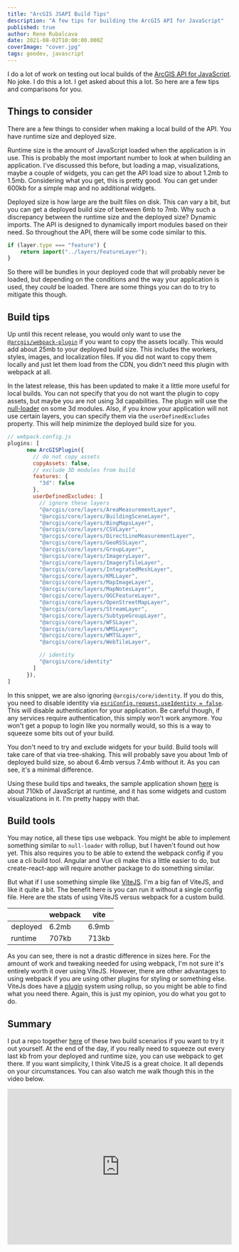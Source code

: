 ```yaml
---
title: "ArcGIS JSAPI Build Tips"
description: "A few tips for building the ArcGIS API for JavaScript"
published: true
author: Rene Rubalcava
date: 2021-08-02T10:00:00.000Z
coverImage: "cover.jpg"
tags: geodev, javascript
---
```


I do a lot of work on testing out local builds of the [ArcGIS API for JavaScript](https://developers.arcgis.com/javascript/latest/). No joke. I do this a lot. I get asked about this a lot. So here are a few tips and comparisons for you.

## Things to consider

There are a few things to consider when making a local build of the API. You have runtime size and deployed size.

Runtime size is the amount of JavaScript loaded when the application is in use. This is probably the most important number to look at when building an application. I've discussed this before, but loading a map, visualizations, maybe a couple of widgets, you can get the API load size to about 1.2mb to 1.5mb. Considering what you get, this is pretty good. You can get under 600kb for a simple map and no additional widgets.

Deployed size is how large are the built files on disk. This can vary a bit, but you can get a deployed build size of between 6mb to 7mb. Why such a discrepancy between the runtime size and the deployed size? Dynamic imports. The API is designed to dynamically import modules based on their need. So throughout the API, there will be some code similar to this.

```js
if (layer.type === "feature") {
    return import("../layers/FeatureLayer");
}
```

So there will be bundles in your deployed code that will probably never be loaded, but depending on the conditions and the way your application is used, they _could_ be loaded. There are some things you can do to try to mitigate this though.

## Build tips

Up until this recent release, you would only want to use the [`@arcgis/webpack-plugin`](https://github.com/Esri/arcgis-webpack-plugin) if you want to copy the assets locally. This would add about 25mb to your deployed build size. This includes the workers, styles, images, and localization files. If you did not want to copy them locally and just let them load from the CDN, you didn't need this plugin with webpack at all.

In the latest release, this has been updated to make it a little more useful for local builds. You can not specify that you do not want the plugin to copy assets, but maybe you are not using 3d capabilities. The plugin will use the [null-loader](https://webpack.js.org/loaders/null-loader/) on some 3d modules. Also, if you _know_ your application will not use certain layers, you can specify them via the `userDefinedExcludes` property. This will help minimize the deployed build size for you.

```js
// webpack.config.js
plugins: [
      new ArcGISPlugin({
        // do not copy assets
        copyAssets: false,
        // exclude 3D modules from build
        features: {
          "3d": false
        },
        userDefinedExcludes: [
          // ignore these layers
          "@arcgis/core/layers/AreaMeasurementLayer",
          "@arcgis/core/layers/BuildingSceneLayer",
          "@arcgis/core/layers/BingMapsLayer",
          "@arcgis/core/layers/CSVLayer",
          "@arcgis/core/layers/DirectLineMeasurementLayer",
          "@arcgis/core/layers/GeoRSSLayer",
          "@arcgis/core/layers/GroupLayer",
          "@arcgis/core/layers/ImageryLayer",
          "@arcgis/core/layers/ImageryTileLayer",
          "@arcgis/core/layers/IntegratedMeshLayer",
          "@arcgis/core/layers/KMLLayer",
          "@arcgis/core/layers/MapImageLayer",
          "@arcgis/core/layers/MapNotesLayer",
          "@arcgis/core/layers/OGCFeatureLayer",
          "@arcgis/core/layers/OpenStreetMapLayer",
          "@arcgis/core/layers/StreamLayer",
          "@arcgis/core/layers/SubtypeGroupLayer",
          "@arcgis/core/layers/WFSLayer",
          "@arcgis/core/layers/WMSLayer",
          "@arcgis/core/layers/WMTSLayer",
          "@arcgis/core/layers/WebTileLayer",

          // identity
          "@arcgis/core/identity"
        ]
      }),
]
```

In this snippet, we are also ignoring `@arcgis/core/identity`. If you do this, you need to disable identity via [`esriConfig.request.useIdentity = false`](https://developers.arcgis.com/javascript/latest/api-reference/esri-config.html#request). This will disable authentication for your application. Be careful though, if any services require authentication, this simply won't work anymore. You won't get a popup to login like you normally would, so this is a way to squeeze some bits out of your build.

You don't need to try and exclude widgets for your build. Build tools will take care of that via tree-shaking. This will probably save you about 1mb of deployed build size, so about 6.4mb versus 7.4mb without it. As you can see, it's a minimal difference.

Using these build tips and tweaks, the sample application shown [here](https://github.com/Esri/jsapi-resources/tree/master/esm-samples/webpack) is about 710kb  of JavaScript at runtime, and it has some widgets and custom visualizations in it. I'm pretty happy with that.

## Build tools

You may notice, all these tips use webpack. You might be able to implement something similar to `null-loader` with rollup, but I haven't found out how yet. This also requires you to be able to extend the webpack config if you use a cli build tool. Angular and Vue cli make this a little easier to do, but create-react-app will require another package to do something similar.

But what if I use something simple like [ViteJS](https://vitejs.dev/). I'm a big fan of ViteJS, and like it quite a bit. The benefit here is you can run it without a single config file. Here are the stats of using ViteJS versus webpack for a custom build.

| | webpack | vite |
--- | --- | ---
|deployed|6.2mb|6.9mb|
|runtime|707kb|713kb|

As you can see, there is not a drastic difference in sizes here. For the amount of work and tweaking needed for using webpack, I'm not sure it's entirely worth it over using ViteJS. However, there are other advantages to using webpack if you are using other plugins for styling or something else. ViteJs does have a [plugin](https://vitejs.dev/plugins/) system using rollup, so you might be able to find what you need there. Again, this is just my opinion, you do what you got to do.

## Summary

I put a repo together [here](https://github.com/odoe/arcgis-js-build-experiments) of these two build scenarios if you want to try it out yourself. At the end of the day, if you really need to squeeze out every last kb from your deployed and runtime size, you can use webpack to get there. If you want simplicity, I think ViteJS is a great choice. It all depends on your circumstances. You can also watch me walk though this in the video below.

<iframe width="100%" height="350" src="https://www.youtube.com/embed/VmzjaGfBRyo" title="YouTube video player" frameborder="0" allow="accelerometer; autoplay; clipboard-write; encrypted-media; gyroscope; picture-in-picture" allowfullscreen></iframe>
